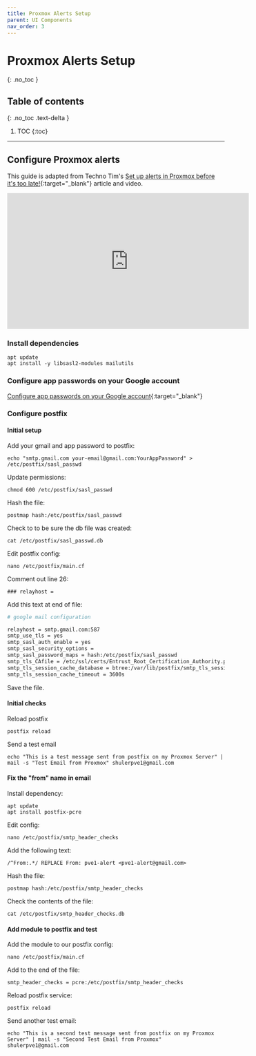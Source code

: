 ```yaml
---
title: Proxmox Alerts Setup
parent: UI Components
nav_order: 3
---
```


# Proxmox Alerts Setup
{: .no_toc }

## Table of contents
{: .no_toc .text-delta }

1. TOC
{:toc}

---

## Configure Proxmox alerts

This guide is adapted from Techno Tim's [Set up alerts in Proxmox before it's too late!](https://technotim.live/posts/proxmox-alerts/){:target="_blank"} article and video.

<iframe width="560" height="315" src="https://www.youtube.com/embed/85ME8i4Ry6A?si=ao8hFKoFk9i-JuSX" title="YouTube video player" frameborder="0" allow="accelerometer; autoplay; clipboard-write; encrypted-media; gyroscope; picture-in-picture; web-share" referrerpolicy="strict-origin-when-cross-origin" allowfullscreen></iframe>

### Install dependencies

```shell
apt update
apt install -y libsasl2-modules mailutils
```

### Configure app passwords on your Google account

[Configure app passwords on your Google account](https://myaccount.google.com/apppasswords){:target="_blank"}

### Configure postfix
#### Initial setup

Add your gmail and app password to postfix:

```shell
echo "smtp.gmail.com your-email@gmail.com:YourAppPassword" > /etc/postfix/sasl_passwd
```

Update permissions:

```shell
chmod 600 /etc/postfix/sasl_passwd
```

Hash the file:

```shell
postmap hash:/etc/postfix/sasl_passwd
```

Check to to be sure the db file was created:

```shell
cat /etc/postfix/sasl_passwd.db
```

Edit postfix config:

```shell
nano /etc/postfix/main.cf
```

Comment out line 26:

```shell
### relayhost =
```

Add this text at end of file:


```sh
# google mail configuration

relayhost = smtp.gmail.com:587
smtp_use_tls = yes
smtp_sasl_auth_enable = yes
smtp_sasl_security_options =
smtp_sasl_password_maps = hash:/etc/postfix/sasl_passwd
smtp_tls_CAfile = /etc/ssl/certs/Entrust_Root_Certification_Authority.pem
smtp_tls_session_cache_database = btree:/var/lib/postfix/smtp_tls_session_cache
smtp_tls_session_cache_timeout = 3600s
```

Save the file. 

#### Initial checks

Reload postfix

```shell
postfix reload
```

Send a test email

```shell
echo "This is a test message sent from postfix on my Proxmox Server" | mail -s "Test Email from Proxmox" shulerpve1@gmail.com
```

#### Fix the "from" name in email

Install dependency:

```shell
apt update
apt install postfix-pcre
```

Edit config:

```shell
nano /etc/postfix/smtp_header_checks
```

Add the following text:

```shell
/^From:.*/ REPLACE From: pve1-alert <pve1-alert@gmail.com>
```

Hash the file:

```shell
postmap hash:/etc/postfix/smtp_header_checks
```

Check the contents of the file:

```shell
cat /etc/postfix/smtp_header_checks.db
```

#### Add module to postfix and test
Add the module to our postfix config:

```shell
nano /etc/postfix/main.cf
```

Add to the end of the file:

```shell
smtp_header_checks = pcre:/etc/postfix/smtp_header_checks
```

Reload postfix service:

```shell
postfix reload
```

Send another test email:

```shell
echo "This is a second test message sent from postfix on my Proxmox Server" | mail -s "Second Test Email from Proxmox" shulerpve1@gmail.com
```